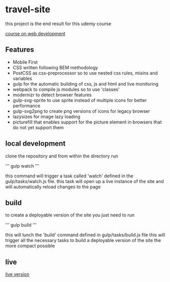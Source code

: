 # travel-site

this project is the end result for this udemy course

[course on web development](https://www.udemy.com/git-a-web-developer-job-mastering-the-modern-workflow/learn/v4/overview)


## Features

- Mobile First 
- CSS written following BEM methodology
- PostCSS as css-preprocessor so to use nested css rules, mixins and variables
- gulp for the automatic building of css, js and html and live monitoring
- webpack to compile js modules so to use 'classes'
- modernizr to detect browser features
- gulp-svg-sprite to use sprite instead of multiple icons for better performance
- gulp-svg2png to create png versions of icons for legacy browser
- lazysizes for image lazy loading 
- picturefill that enables support for the picture element in browsers that do not yet support them


## local development

clone the repository and from within the directory run

''' gulp watch '''

this command will trigger a task called 'watch' defined in the gulp/tasks/watch.js file.
this task will open up a live instance of the site and will automatically reload changes to the page

## build

to create a deployable version of the site you just need to run

''' gulp build '''

this will lunch the 'build' command defined in gulp/tasks/build.js file 
this will trigger all the necessary tasks to build a deployable version of the site
the more compact possible

## live 

[live version](https://dodo-robot.github.io/travel-site/)



 
